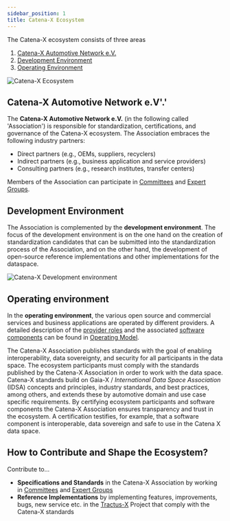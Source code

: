 ```yaml
---
sidebar_position: 1
title: Catena-X Ecosystem
---
```


The Catena-X ecosystem consists of three areas

1. [Catena-X Automotive Network e.V.](ecosystem.md#catena-x-automotive-network-ev)
2. [Development Environment](ecosystem.md#development-environment)
3. [Operating Environment](ecosystem.md#operating-environment)

![Catena-X Ecosystem](./assets/catena-x-ecosytem.png)

## Catena-X Automotive Network e.V'.'

The **Catena-X Automotive Network e.V.** (in the following called 'Association') is responsible for standardization, certifications, and governance of the Catena-X ecosystem. The Association embraces the following industry partners:

- Direct partners (e.g., OEMs, suppliers, recyclers)
- Indirect partners (e.g., business application and service providers)
- Consulting partners (e.g., research institutes, transfer centers)

Members of the Association can participate in [Committees](../organizational-structure/committee.md) and [Expert Groups](../organizational-structure/expert-group.md).

## Development Environment

The Association is complemented by the **development environment**. The focus of the development environment is on the one hand on the creation of standardization candidates that can be submitted into the standardization process of the Association, and on the other hand, the development of open-source reference implementations and other implementations for the dataspace.

![Catena-X Development environment](assets/cx-development-environment.drawio.svg)

## Operating environment
<!-- markdown-link-check-disable -->
In the **operating environment**, the various open source and commercial services and business applications are operated by different providers. A detailed description of the [provider roles](/docs/next/operating-model/who-roles-in-the-catena-x-ecosystem/) and the associated [software components](/docs/next/operating-model/what-service-map/) can be found in [Operating Model](/docs/next/operating-model/why-introduction).
<!-- markdown-link-check-enable -->
The Catena-X Association publishes standards with the goal of enabling interoperability, data sovereignty, and security for all participants in the data space. The ecosystem participants must comply with the standards published by the Catena-X Association in order to work with the data space. Catena-X standards build on Gaia-X / *International Data Space Association* (IDSA) concepts and principles, industry standards, and best practices, among others, and extends these by automotive domain and use case specific requirements. By certifying ecosystem participants and software components the Catena-X Association ensures transparency and trust in the ecosystem. A certification testifies, for example, that a software component is interoperable, data sovereign and safe to use in the Catena X data space.

## How to Contribute and Shape the Ecosystem?

Contribute to...

- **Specifications and Standards** in the Catena-X Association by working in [Committees](../organizational-structure/committee.md) and [Expert Groups](../organizational-structure/expert-group.md)
- **Reference Implementations** by implementing features, improvements, bugs, new service etc. in the [Tractus-X](https://eclipse-tractusx.github.io/) Project that comply with the Catena-X standards
